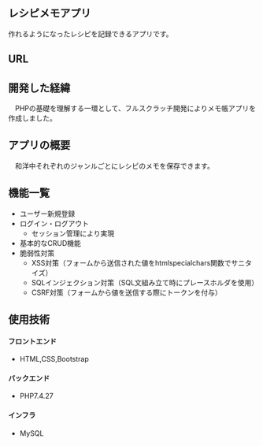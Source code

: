 ## レシピメモアプリ

 作れるようになったレシピを記録できるアプリです。


## URL


## 開発した経緯

　PHPの基礎を理解する一環として、フルスクラッチ開発によりメモ帳アプリを作成しました。


## アプリの概要
　和洋中それぞれのジャンルごとにレシピのメモを保存できます。

## 機能一覧
- ユーザー新規登録
- ログイン・ログアウト
  - セッション管理により実現
- 基本的なCRUD機能
- 脆弱性対策
  - XSS対策（フォームから送信された値をhtmlspecialchars関数でサニタイズ）
  - SQLインジェクション対策（SQL文組み立て時にプレースホルダを使用）
  - CSRF対策（フォームから値を送信する際にトークンを付与）

## 使用技術
#### フロントエンド
- HTML,CSS,Bootstrap

#### バックエンド
- PHP7.4.27

#### インフラ
- MySQL

